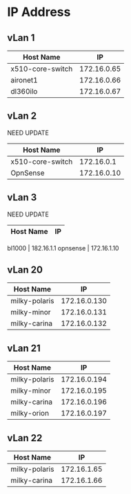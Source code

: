
# IP Address

## vLan 1

Host Name | IP
---------|----------
 x510-core-switch | 172.16.0.65
 aironet1 | 172.16.0.66
 dl360ilo | 172.16.0.67

## vLan 2

NEED UPDATE

Host Name | IP
---------|----------
 x510-core-switch | 172.16.0.1
 OpnSense | 172.16.0.10

## vLan 3

NEED UPDATE

Host Name | IP
---------|----------

 bl1000 | 182.16.1.1
 opnsense | 172.16.1.10

## vLan 20

Host Name | IP
---------|----------
 milky-polaris | 172.16.0.130
 milky-minor | 172.16.0.131
 milky-carina | 172.16.0.132

## vLan 21

Host Name | IP
---------|----------
 milky-polaris | 172.16.0.194
 milky-minor | 172.16.0.195
 milky-carina | 172.16.0.196
 milky-orion | 172.16.0.197

## vLan 22

Host Name | IP
---------|----------
 milky-polaris | 172.16.1.65
 milky-carina | 172.16.1.66

